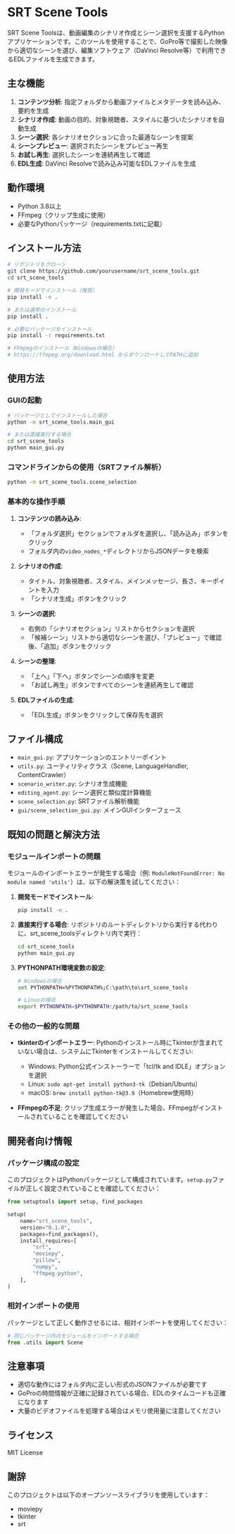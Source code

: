 # SRT Scene Tools

SRT Scene Toolsは、動画編集のシナリオ作成とシーン選択を支援するPythonアプリケーションです。このツールを使用することで、GoPro等で撮影した映像から適切なシーンを選び、編集ソフトウェア（DaVinci Resolve等）で利用できるEDLファイルを生成できます。

## 主な機能

1. **コンテンツ分析**: 指定フォルダから動画ファイルとメタデータを読み込み、要約を生成
2. **シナリオ作成**: 動画の目的、対象視聴者、スタイルに基づいたシナリオを自動生成
3. **シーン選択**: 各シナリオセクションに合った最適なシーンを提案
4. **シーンプレビュー**: 選択されたシーンをプレビュー再生
5. **お試し再生**: 選択したシーンを連続再生して確認
6. **EDL生成**: DaVinci Resolveで読み込み可能なEDLファイルを生成

## 動作環境

- Python 3.8以上
- FFmpeg（クリップ生成に使用）
- 必要なPythonパッケージ（requirements.txtに記載）

## インストール方法

```bash
# リポジトリをクローン
git clone https://github.com/yourusername/srt_scene_tools.git
cd srt_scene_tools

# 開発モードでインストール（推奨）
pip install -e .

# または通常のインストール
pip install .

# 必要なパッケージをインストール
pip install -r requirements.txt

# FFmpegのインストール（Windowsの場合）
# https://ffmpeg.org/download.html からダウンロードしてPATHに追加
```

## 使用方法

### GUIの起動

```bash
# パッケージとしてインストールした場合
python -m srt_scene_tools.main_gui

# または直接実行する場合
cd srt_scene_tools
python main_gui.py
```

### コマンドラインからの使用（SRTファイル解析）

```bash
python -m srt_scene_tools.scene_selection
```

### 基本的な操作手順

1. **コンテンツの読み込み**:
   - 「フォルダ選択」セクションでフォルダを選択し、「読み込み」ボタンをクリック
   - フォルダ内の`video_nodes_*`ディレクトリからJSONデータを検索

2. **シナリオの作成**:
   - タイトル、対象視聴者、スタイル、メインメッセージ、長さ、キーポイントを入力
   - 「シナリオ生成」ボタンをクリック

3. **シーンの選択**:
   - 右側の「シナリオセクション」リストからセクションを選択
   - 「候補シーン」リストから適切なシーンを選び、「プレビュー」で確認後、「追加」ボタンをクリック

4. **シーンの整理**:
   - 「上へ」「下へ」ボタンでシーンの順序を変更
   - 「お試し再生」ボタンですべてのシーンを連続再生して確認

5. **EDLファイルの生成**:
   - 「EDL生成」ボタンをクリックして保存先を選択

## ファイル構成

- `main_gui.py`: アプリケーションのエントリーポイント
- `utils.py`: ユーティリティクラス（Scene, LanguageHandler, ContentCrawler）
- `scenario_writer.py`: シナリオ生成機能
- `editing_agent.py`: シーン選択と類似度計算機能
- `scene_selection.py`: SRTファイル解析機能
- `gui/scene_selection_gui.py`: メインGUIインターフェース

## 既知の問題と解決方法

### モジュールインポートの問題

モジュールのインポートエラーが発生する場合（例: `ModuleNotFoundError: No module named 'utils'`）は、以下の解決策を試してください：

1. **開発モードでインストール**:
   ```bash
   pip install -e .
   ```

2. **直接実行する場合**:
   リポジトリのルートディレクトリから実行する代わりに、srt_scene_toolsディレクトリ内で実行：
   ```bash
   cd srt_scene_tools
   python main_gui.py
   ```

3. **PYTHONPATH環境変数の設定**:
   ```bash
   # Windowsの場合
   set PYTHONPATH=%PYTHONPATH%;C:\path\to\srt_scene_tools

   # Linuxの場合
   export PYTHONPATH=$PYTHONPATH:/path/to/srt_scene_tools
   ```

### その他の一般的な問題

- **tkinterのインポートエラー**: Pythonのインストール時にTkinterが含まれていない場合は、システムにTkinterをインストールしてください:
  - Windows: Python公式インストーラーで「tcl/tk and IDLE」オプションを選択
  - Linux: `sudo apt-get install python3-tk`（Debian/Ubuntu）
  - macOS: `brew install python-tk@3.9`（Homebrew使用時）

- **FFmpegの不足**: クリップ生成エラーが発生した場合、FFmpegがインストールされていることを確認してください

## 開発者向け情報

### パッケージ構成の設定

このプロジェクトはPythonパッケージとして構成されています。`setup.py`ファイルが正しく設定されていることを確認してください：

```python
from setuptools import setup, find_packages

setup(
    name="srt_scene_tools",
    version="0.1.0",
    packages=find_packages(),
    install_requires=[
        "srt",
        "moviepy",
        "pillow",
        "numpy",
        "ffmpeg-python",
    ],
)
```

### 相対インポートの使用

パッケージとして正しく動作させるには、相対インポートを使用してください：

```python
# 同じパッケージ内のモジュールをインポートする場合
from .utils import Scene
```

## 注意事項

- 適切な動作にはフォルダ内に正しい形式のJSONファイルが必要です
- GoProの時間情報が正確に記録されている場合、EDLのタイムコードも正確になります
- 大量のビデオファイルを処理する場合はメモリ使用量に注意してください

## ライセンス

MIT License

## 謝辞

このプロジェクトは以下のオープンソースライブラリを使用しています：
- moviepy
- tkinter
- srt 